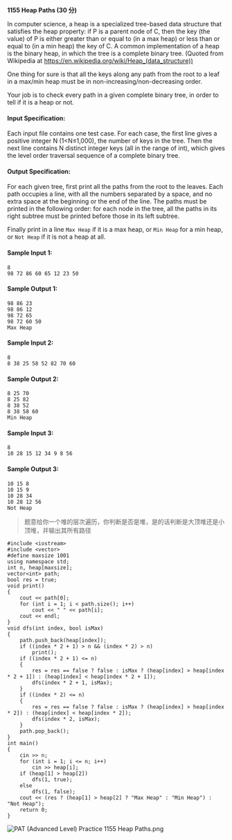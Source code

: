 **1155 Heap Paths (30 分)**


In computer science, a heap is a specialized tree-based data structure that satisfies the heap property: if P is a parent node of C, then the key (the value) of P is either greater than or equal to (in a max heap) or less than or equal to (in a min heap) the key of C. A common implementation of a heap is the binary heap, in which the tree is a complete binary tree. (Quoted from Wikipedia at https://en.wikipedia.org/wiki/Heap_(data_structure))

One thing for sure is that all the keys along any path from the root to a leaf in a max/min heap must be in non-increasing/non-decreasing order.

Your job is to check every path in a given complete binary tree, in order to tell if it is a heap or not.

#### Input Specification:
Each input file contains one test case. For each case, the first line gives a positive integer N (1<N≤1,000), the number of keys in the tree. Then the next line contains N distinct integer keys (all in the range of int), which gives the level order traversal sequence of a complete binary tree.

#### Output Specification:
For each given tree, first print all the paths from the root to the leaves. Each path occupies a line, with all the numbers separated by a space, and no extra space at the beginning or the end of the line. The paths must be printed in the following order: for each node in the tree, all the paths in its right subtree must be printed before those in its left subtree.

Finally print in a line `Max Heap` if it is a max heap, or `Min Heap` for a min heap, or `Not Heap` if it is not a heap at all.

#### Sample Input 1:
```
8
98 72 86 60 65 12 23 50
```
#### Sample Output 1:
```
98 86 23
98 86 12
98 72 65
98 72 60 50
Max Heap
```
#### Sample Input 2:
```
8
8 38 25 58 52 82 70 60
```
#### Sample Output 2:
```
8 25 70
8 25 82
8 38 52
8 38 58 60
Min Heap
```
#### Sample Input 3:
```
8
10 28 15 12 34 9 8 56
```
#### Sample Output 3:
```
10 15 8
10 15 9
10 28 34
10 28 12 56
Not Heap
```

>题意给你一个堆的层次遍历，你判断是否是堆，是的话判断是大顶堆还是小顶堆，并输出其所有路径

```
#include <iostream>
#include <vector>
#define maxsize 1001
using namespace std;
int n, heap[maxsize];
vector<int> path;
bool res = true;
void print()
{
    cout << path[0];
    for (int i = 1; i < path.size(); i++)
        cout << " " << path[i];
    cout << endl;
}
void dfs(int index, bool isMax)
{
    path.push_back(heap[index]);
    if ((index * 2 + 1) > n && (index * 2) > n)
        print();
    if ((index * 2 + 1) <= n)
    {
        res = res == false ? false : isMax ? (heap[index] > heap[index * 2 + 1]) : (heap[index] < heap[index * 2 + 1]);
        dfs(index * 2 + 1, isMax);
    }
    if ((index * 2) <= n)
    {
        res = res == false ? false : isMax ? (heap[index] > heap[index * 2]) : (heap[index] < heap[index * 2]);
        dfs(index * 2, isMax);
    }
    path.pop_back();
}
int main()
{
    cin >> n;
    for (int i = 1; i <= n; i++)
        cin >> heap[i];
    if (heap[1] > heap[2])
        dfs(1, true);
    else
        dfs(1, false);
    cout << (res ? (heap[1] > heap[2] ? "Max Heap" : "Min Heap") : "Not Heap");
    return 0;
}
```

![PAT (Advanced Level) Practice 1155 Heap Paths.png][1]


[1]: http://alomerry.com/usr/uploads/2020/01/2794297890.png
